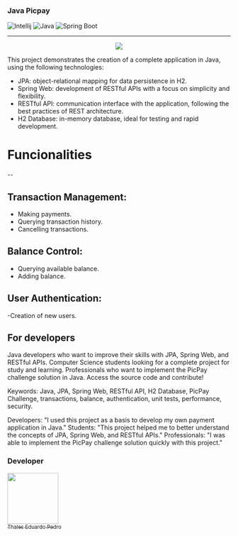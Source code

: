 ### Java Picpay 
![Intellij](https://img.shields.io/badge/IntelliJ_IDEA-000000.svg?style=for-the-badge&logo=intellij-idea&logoColor=white)
![Java](https://img.shields.io/badge/Java-ED8B00?style=for-the-badge&logo=openjdk&logoColor=white)
![Spring Boot](https://img.shields.io/badge/Spring_Boot-F2F4F9?style=for-the-badge&logo=spring-boot)

---

<p align="center">
<img src="https://img.shields.io/badge/Status-Complete-green20%25">
</p>


This project demonstrates the creation of a complete application in Java, using the following technologies:

- JPA: object-relational mapping for data persistence in H2.
- Spring Web: development of RESTful APIs with a focus on simplicity and flexibility.
- RESTful API: communication interface with the application, following the best practices of REST architecture.
- H2 Database: in-memory database, ideal for testing and rapid development.

# Funcionalities
--

## Transaction Management:
- Making payments.
- Querying transaction history.
- Cancelling transactions.
  
## Balance Control:
- Querying available balance.
- Adding balance.
## User Authentication:
-Creation of new users.

## For developers
Java developers who want to improve their skills with JPA, Spring Web, and RESTful APIs.
Computer Science students looking for a complete project for study and learning.
Professionals who want to implement the PicPay challenge solution in Java.
Access the source code and contribute!

Keywords: Java, JPA, Spring Web, RESTful API, H2 Database, PicPay Challenge, transactions, balance, authentication, unit tests, performance, security.

Developers: "I used this project as a basis to develop my own payment application in Java."
Students: "This project helped me to better understand the concepts of JPA, Spring Web, and RESTful APIs."
Professionals: "I was able to implement the PicPay challenge solution quickly with this project."

### Developer 
 [<img loading="lazy" src="https://avatars.githubusercontent.com/u/89024257?v=4" width=115><br><sub>Thales Eduardo Pedro</sub>](https://github.com/thales32k0)
